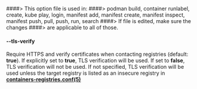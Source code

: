 ####> This option file is used in:
####> podman build, container runlabel, create, kube play, login, manifest add, manifest create, manifest inspect, manifest push, pull, push, run, search
####> If file is edited, make sure the changes
####> are applicable to all of those.

#### **--tls-verify**

Require HTTPS and verify certificates when contacting registries (default: **true**).
If explicitly set to **true**, TLS verification will be used.
If set to **false**, TLS verification will not be used.
If not specified, TLS verification will be used unless the target registry
is listed as an insecure registry in **[containers-registries.conf(5)](https://github.com/containers/image/blob/main/docs/containers-registries.conf.5.md)**
